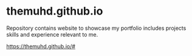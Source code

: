 # themuhd.github.io
Repository contains website to showcase my portfolio includes projects skills and experience relevant to me.

https://themuhd.github.io/#
